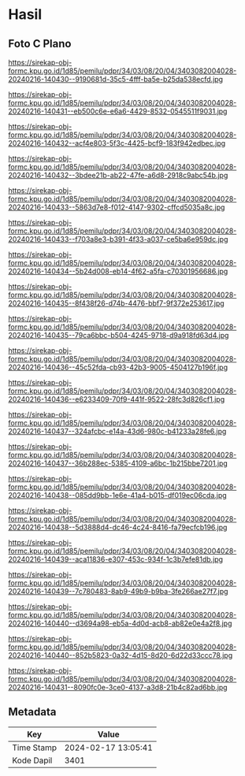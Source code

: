# Hasil

## Foto C Plano

https://sirekap-obj-formc.kpu.go.id/1d85/pemilu/pdpr/34/03/08/20/04/3403082004028-20240216-140430--9190681d-35c5-4fff-ba5e-b25da538ecfd.jpg

https://sirekap-obj-formc.kpu.go.id/1d85/pemilu/pdpr/34/03/08/20/04/3403082004028-20240216-140431--eb500c6e-e6a6-4429-8532-0545511f9031.jpg

https://sirekap-obj-formc.kpu.go.id/1d85/pemilu/pdpr/34/03/08/20/04/3403082004028-20240216-140432--acf4e803-5f3c-4425-bcf9-183f942edbec.jpg

https://sirekap-obj-formc.kpu.go.id/1d85/pemilu/pdpr/34/03/08/20/04/3403082004028-20240216-140432--3bdee21b-ab22-47fe-a6d8-2918c9abc54b.jpg

https://sirekap-obj-formc.kpu.go.id/1d85/pemilu/pdpr/34/03/08/20/04/3403082004028-20240216-140433--5863d7e8-f012-4147-9302-cffcd5035a8c.jpg

https://sirekap-obj-formc.kpu.go.id/1d85/pemilu/pdpr/34/03/08/20/04/3403082004028-20240216-140433--f703a8e3-b391-4f33-a037-ce5ba6e959dc.jpg

https://sirekap-obj-formc.kpu.go.id/1d85/pemilu/pdpr/34/03/08/20/04/3403082004028-20240216-140434--5b24d008-eb14-4f62-a5fa-c70301956686.jpg

https://sirekap-obj-formc.kpu.go.id/1d85/pemilu/pdpr/34/03/08/20/04/3403082004028-20240216-140435--8f438f26-d74b-4476-bbf7-9f372e253617.jpg

https://sirekap-obj-formc.kpu.go.id/1d85/pemilu/pdpr/34/03/08/20/04/3403082004028-20240216-140435--79ca6bbc-b504-4245-9718-d9a918fd63d4.jpg

https://sirekap-obj-formc.kpu.go.id/1d85/pemilu/pdpr/34/03/08/20/04/3403082004028-20240216-140436--45c52fda-cb93-42b3-9005-4504127b196f.jpg

https://sirekap-obj-formc.kpu.go.id/1d85/pemilu/pdpr/34/03/08/20/04/3403082004028-20240216-140436--e6233409-70f9-441f-9522-28fc3d826cf1.jpg

https://sirekap-obj-formc.kpu.go.id/1d85/pemilu/pdpr/34/03/08/20/04/3403082004028-20240216-140437--324afcbc-e14a-43d6-980c-b41233a28fe6.jpg

https://sirekap-obj-formc.kpu.go.id/1d85/pemilu/pdpr/34/03/08/20/04/3403082004028-20240216-140437--36b288ec-5385-4109-a6bc-1b215bbe7201.jpg

https://sirekap-obj-formc.kpu.go.id/1d85/pemilu/pdpr/34/03/08/20/04/3403082004028-20240216-140438--085dd9bb-1e6e-41a4-b015-df019ec06cda.jpg

https://sirekap-obj-formc.kpu.go.id/1d85/pemilu/pdpr/34/03/08/20/04/3403082004028-20240216-140438--5d3888d4-dc46-4c24-8416-fa79ecfcb196.jpg

https://sirekap-obj-formc.kpu.go.id/1d85/pemilu/pdpr/34/03/08/20/04/3403082004028-20240216-140439--aca11836-e307-453c-934f-1c3b7efe81db.jpg

https://sirekap-obj-formc.kpu.go.id/1d85/pemilu/pdpr/34/03/08/20/04/3403082004028-20240216-140439--7c780483-8ab9-49b9-b9ba-3fe266ae27f7.jpg

https://sirekap-obj-formc.kpu.go.id/1d85/pemilu/pdpr/34/03/08/20/04/3403082004028-20240216-140440--d3694a98-eb5a-4d0d-acb8-ab82e0e4a2f8.jpg

https://sirekap-obj-formc.kpu.go.id/1d85/pemilu/pdpr/34/03/08/20/04/3403082004028-20240216-140440--852b5823-0a32-4d15-8d20-6d22d33ccc78.jpg

https://sirekap-obj-formc.kpu.go.id/1d85/pemilu/pdpr/34/03/08/20/04/3403082004028-20240216-140431--8090fc0e-3ce0-4137-a3d8-21b4c82ad6bb.jpg


## Metadata

| Key        | Value               |
| ---------- | ------------------- |
| Time Stamp | 2024-02-17 13:05:41 |
| Kode Dapil | 3401                |



